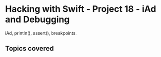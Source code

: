 # Hacking with Swift - Project 18 - iAd and Debugging

iAd, println(), assert(), breakpoints.

## Topics covered
